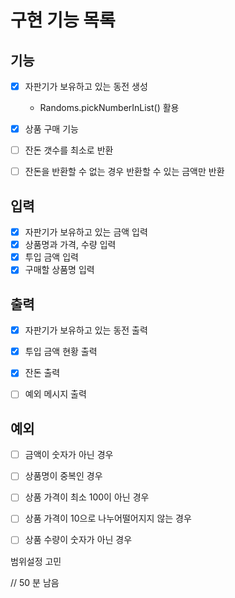 # 구현 기능 목록

## 기능 

* [x] 자판기가 보유하고 있는 동전 생성
  * Randoms.pickNumberInList() 활용
* [x] 상품 구매 기능
* [ ] 잔돈 갯수를 최소로 반환
* [ ] 잔돈을 반환할 수 없는 경우 반환할 수 있는 금액만 반환


## 입력

* [x] 자판기가 보유하고 있는 금액 입력
* [x] 상품명과 가격, 수량 입력
* [x] 투입 금액 입력
* [x] 구매할 상품명 입력

## 출력 

* [x] 자판기가 보유하고 있는 동전 출력
* [x] 투입 금액 현황 출력
* [x] 잔돈 출력
* [ ] 예외 메시지 출력


## 예외

* [ ] 금액이 숫자가 아닌 경우
* [ ] 상품명이 중복인 경우
* [ ] 상품 가격이 최소 100이 아닌 경우
* [ ] 상품 가격이 10으로 나누어떨어지지 않는 경우
* [ ] 상품 수량이 숫자가 아닌 경우


범위설정 고민


// 50 분 남음